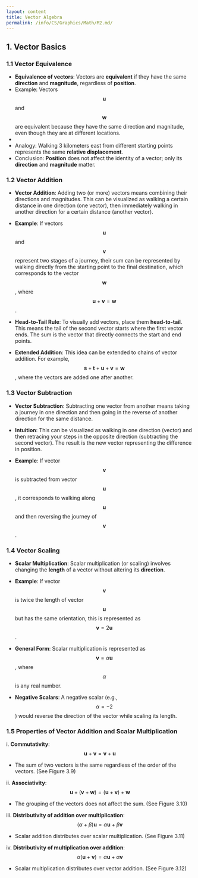 ```yaml
---
layout: content
title: Vector Algebra
permalink: /info/CS/Graphics/Math/M2.md/
---
```


## 1. Vector Basics

### 1.1 Vector Equivalence
- **Equivalence of vectors**: Vectors are **equivalent** if they have the same **direction** and **magnitude**, regardless of **position**.
- Example: Vectors $$ \mathbf{u} $$ and $$ \mathbf{w} $$ are equivalent because they have the same direction and magnitude, even though they are at different locations.
- 
- Analogy: Walking 3 kilometers east from different starting points represents the same **relative displacement**.
- Conclusion: **Position** does not affect the identity of a vector; only its **direction** and **magnitude** matter.

### 1.2 Vector Addition
- **Vector Addition**: Adding two (or more) vectors means combining their directions and magnitudes. This can be visualized as walking a certain distance in one direction (one vector), then immediately walking in another direction for a certain distance (another vector).

- **Example**: If vectors $$ \mathbf{u} $$ and $$ \mathbf{v} $$ represent two stages of a journey, their sum can be represented by walking directly from the starting point to the final destination, which corresponds to the vector $$ \mathbf{w} $$, where $$ \mathbf{u} + \mathbf{v} = \mathbf{w} $$.

- **Head-to-Tail Rule**: To visually add vectors, place them **head-to-tail**. This means the tail of the second vector starts where the first vector ends. The sum is the vector that directly connects the start and end points.

- **Extended Addition**: This idea can be extended to chains of vector addition. For example, $$ \mathbf{s} + \mathbf{t} + \mathbf{u} + \mathbf{v} = \mathbf{w} $$, where the vectors are added one after another.

### 1.3 Vector Subtraction
- **Vector Subtraction**: Subtracting one vector from another means taking a journey in one direction and then going in the reverse of another direction for the same distance.

- **Intuition**: This can be visualized as walking in one direction (vector) and then retracing your steps in the opposite direction (subtracting the second vector). The result is the new vector representing the difference in position.

- **Example**: If vector $$ \mathbf{v} $$ is subtracted from vector $$ \mathbf{u} $$, it corresponds to walking along $$ \mathbf{u} $$ and then reversing the journey of $$ \mathbf{v} $$.

### 1.4 Vector Scaling
- **Scalar Multiplication**: Scalar multiplication (or scaling) involves changing the **length** of a vector without altering its **direction**.

- **Example**: If vector $$ \mathbf{v} $$ is twice the length of vector $$ \mathbf{u} $$ but has the same orientation, this is represented as $$ \mathbf{v} = 2 \mathbf{u} $$.

- **General Form**: Scalar multiplication is represented as $$ \mathbf{v} = \alpha \mathbf{u} $$, where $$ \alpha $$ is any real number. 

- **Negative Scalars**: A negative scalar (e.g., $$ \alpha = -2 $$) would reverse the direction of the vector while scaling its length.

### 1.5 Properties of Vector Addition and Scalar Multiplication
i. **Commutativity**: 
   $$ \mathbf{u} + \mathbf{v} = \mathbf{v} + \mathbf{u} $$
   - The sum of two vectors is the same regardless of the order of the vectors. (See Figure 3.9)

ii. **Associativity**: 
   $$ \mathbf{u} + (\mathbf{v} + \mathbf{w}) = (\mathbf{u} + \mathbf{v}) + \mathbf{w} $$
   - The grouping of the vectors does not affect the sum. (See Figure 3.10)

iii. **Distributivity of addition over multiplication**: 
   $$ (\alpha + \beta) \mathbf{u} = \alpha \mathbf{u} + \beta \mathbf{v} $$
   - Scalar addition distributes over scalar multiplication. (See Figure 3.11)

iv. **Distributivity of multiplication over addition**: 
   $$ \alpha (\mathbf{u} + \mathbf{v}) = \alpha \mathbf{u} + \alpha \mathbf{v} $$
   - Scalar multiplication distributes over vector addition. (See Figure 3.12)


